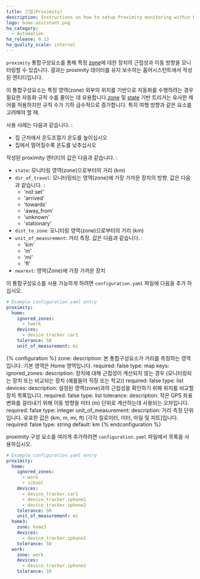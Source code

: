 ```yaml
---
title: 근접(Proximity)
description: Instructions on how to setup Proximity monitoring within Home Assistant.
logo: home-assistant.png
ha_category:
  - Automation
ha_release: 0.13
ha_quality_scale: internal
---
```


`proximity` 통합구성요소를 통해 특정 [zone](/integrations/zone/)에 대한 장치의 근접성과 이동 방향을 모니터링할 수 있습니다. 결과는 proximity 데이터를 유지 보수하는 홈어시스턴트에서 작성된 엔티티입니다.

이 통합구성요소는 특정 영역(zone) 외부의 위치를 ​​기반으로 자동화를 수행하려는 경우 필요한 자동화 규칙 수를 줄이는 데 유용합니다.[zone](/getting-started/automation-trigger/#zone-trigger) 및 [state](/getting-started/automation-trigger/#state-trigger) 기반 트리거는 유사한 제어를 허용하지만 규칙 수가 기하 급수적으로 증가합니다. 특히 여행 방향과 같은 요소를 고려해야 할 때.

사용 사례는 다음과 같습니다. :

- 집 근처에서 온도조절기 온도를 높이십시오
- 집에서 멀어질수록 온도를 낮추십시오

작성된 proximity 엔티티의 값은 다음과 같습니다. :

- `state`: 모니터링 영역(zone)으로부터의 거리 (km)
- `dir_of_travel`: 모니터링되는 영역(zone)에 가장 가까운 장치의 방향. 값은 다음과 같습니다. :
  - 'not set'
  - 'arrived'
  - 'towards'
  - 'away_from'
  - 'unknown'
  - 'stationary'
- `dist_to_zone`: 모니터링 영역(zone)으로부터의 거리 (km)
- `unit_of_measurement`: 거리 측정. 값은 다음과 같습니다. :
  - 'km'
  - 'm'
  - 'mi'
  - 'ft'
- `nearest`: 영역(Zone)에 가장 가까운 장치

이 통합구성요소를 사용 가능하게 하려면 `configuration.yaml` 파일에 다음을 추가 하십시오.

```yaml
# Example configuration.yaml entry
proximity:
  home: 
    ignored_zones:
      - twork
    devices:
      - device_tracker.car1
    tolerance: 50
    unit_of_measurement: mi
```

{% configuration %}
zone:
  description: 본 통합구성요소가 거리를 측정하는 영역입니다. 기본 영역은 Home 영역입니다.
  required: false
  type: map
  keys:
    ignored_zones:
      description: 장치에 대해 근접성이 계산되지 않는 경우 (모니터링되는 장치 또는 비교되는 장치 (예를들어 직장 또는 학교))
      required: false
      type: list
    devices:
      description: 설정된 영역(zone)과의 근접성을 확인하기 위해 위치를 비교할 장치 목록입니다.
      required: false
      type: list
    tolerance:
      description: 작은 GPS 좌표 변화를 걸러내기 위해 이동 방향을 미터 (m) 단위로 계산하는데 사용되는 오차입니다.
      required: false
      type: integer
    unit_of_measurement:
      description: 거리 측정 단위입니다. 유효한 값은 (km, m, mi, ft) [각각 킬로미터, 미터, 마일 및 피트]입니다.
      required: false
      type: string
      default: km
{% endconfiguration %}

proximity 구성 요소를 여러개 추가하려면 `configuration.yaml` 파일에서 목록을 사용하십시오.

```yaml
# Example configuration.yaml entry
proximity:
  home:
    ignored_zones:
      - work
      - school
    devices:
      - device_tracker.car1
      - device_tracker.iphone1
      - device_tracker.iphone2
    tolerance: 50
    unit_of_measurement: mi
  home3:
    zone: home3
    devices:
      - device_tracker.iphone1
    tolerance: 50
  work:
    zone: work
    devices:
      - device_tracker.iphone2
    tolerance: 10
```
